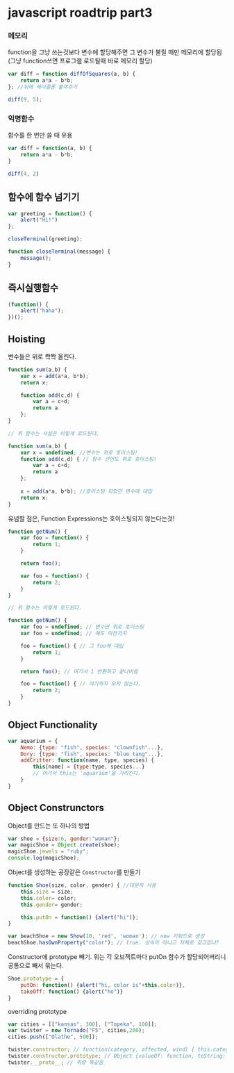 # javascript roadtrip part3

### 메모리
function을 그냥 쓰는것보다 변수에 할당해주면 그 변수가 불릴 때만 메모리에 할당됨(그냥 function쓰면 프로그램 로드될때 바로 메모리 할당)
```javascript
var diff = function diffOfSquares(a, b) {
    return a*a - b*b;
}; //뒤에 세미콜론 붙여주기

diff(9, 5);
```

### 익명함수
함수를 한 번만 쓸 때 유용
```javascript
var diff = function(a, b) {
    return a*a - b*b;
}

diff(4, 2)
```

## 함수에 함수 넘기기
```javascript
var greeting = function() {
    alert("Hi!")
};

closeTerminal(greeting);

function closeTerminal(message) {
    message();
}
```

## 즉시실행함수
```javascript
(function() {
    alert("haha");
})();
```

## Hoisting
변수들은 위로 쫙쫙 올린다.
```javascript
function sum(a,b) {
    var x = add(a*a, b*b);
    return x;

    function add(c,d) {
        var a = c+d;
        return a
    };
}

// 위 함수는 사실은 이렇게 로드된다.

function sum(a,b) {
    var x = undefined; //변수는 위로 호이스팅!
    function add(c,d) { // 함수 선언도 위로 호이스팅!
        var a = c+d;
        return a
    };
    
    x = add(a*a, b*b); //호이스팅 되었던 변수에 대입
    return x;
}
```

유념할 점은, Function Expressions는 호이스팅되지 않는다는것!
```javascript
function getNum() {
    var foo = function() {
        return 1;
    }

    return foo();

    var foo = function() {
        return 2;
    }
}

// 위 함수는 이렇게 로드된다.

function getNum() {
    var foo = undefined; // 변수만 위로 호이스팅
    var foo = undefined; // 얘도 마찬가지

    foo = function() { // 그 foo에 대입
        return 1;
    }

    return foo(); // 여기서 1 반환하고 끝나버림

    foo = function() { // 여기까지 오지 않는다.
        return 2;
    }
}
```

## Object Functionality
```javascript
var aquarium = {
    Nemo: {type: "fish", species: "clownfish"...},
    Dory: {type: "fish", species: "blue tang"...},
    addCritter: function(name, type, species) {
        this[name] = {type:type, species...}
        // 여기서 this는 'aquarium'을 가리킨다.
    }
}
```

## Object Construnctors
Object를 만드는 또 하나의 방법
```javascript
var shoe = {size:6, gender:"woman"};
var magicShoe = Object.create(shoe);
magicShoe.jewels = "ruby";
console.log(magicShoe);
```

Object를 생성하는 공장같은 `Constructor`를 만들기
```javascript
function Shoe(size, color, gender) { //대문자 사용
    this.size = size;
    this.color= color;
    this.gender= gender;

    this.putOn = function() {alert("hi")};
}

var beachShoe = new Show(10, 'red', 'woman'); // new 키워드로 생성
beachShoe.hasOwnProperty("color"); // true. 상속이 아니고 자체로 갖고있냐?
```

Constructor에 prototype 빼기. 위는 각 오브젝트마다 putOn 함수가 할당되어버리니 공통으로 빼서 묶는다.
```javascript
Shoe.prototype = {
    putOn: function() {alert("hi, color is"+this.color)},
    takeOff: function() {alert("ho")}
}
```

overriding prototype
```javascript
var cities = [["kansas", 300], ["Topeka", 100]];
var twister = new Tornado("F5", cities,200);
cities.push(["Olathe", 500]);

twister.constructor; // function(category, affected, wind) { this.category = category 어쩌구저쩌구}
twister.constructor.prototype; // Object {valueOf: function, toString: function...}
twister.__proto__; // 위랑 똑같음
